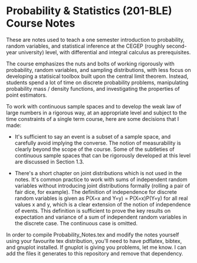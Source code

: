 Probability & Statistics (201-BLE) Course Notes
===============

These are notes used to teach a one semester introduction to probability, random variables, and statistical inference at the CEGEP (roughly second-year university) level, with differential and integral calculus as prerequisites.

The course emphasizes the nuts and bolts of working rigorously with probability, random variables, and sampling distributions, with less focus on developing a statisical toolbox built upon the central limit theorem. Instead, students spend a lot of time on discrete probability problems, manipulating probability mass / density functions, and investigating the properties of point estimators.

To work with continuous sample spaces and to develop the weak law of large numbers in a rigorous way, at an appropriate level and subject to the time constraints of a single term course, here are some decisions that I made:

- It's sufficient to say an event is a subset of a sample space, and carefully avoid implying the converse. The notion of measurability is clearly beyond the scope of the course. Some of the subtleties of continuous sample spaces that can be rigorously developed at this level are discussed in Section 1.3.

- There's a short chapter on joint distributions which is not used in the notes. It's common practice to work with sums of independent random variables without introducing joint distributions formally (rolling a pair of fair dice, for example). The definition of independence for discrete random variables is given as P(X=x and Y=y) = P(X=x)P(Y=y) for all real values x and y, which is a clear extension of the notion of independence of events. This definition is sufficient to prove the key results on expectation and variance of a sum of independent random variables in the discrete case. The continuous case is omitted.

In order to compile Probability_Notes.tex and modify the notes yourself using your favourite tex distribution, you'll need to have pdflatex, bibtex, and gnuplot installed. If gnuplot is giving you problems, let me know. I can add the files it generates to this repository and remove that dependency.